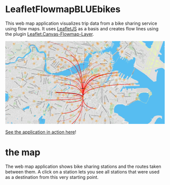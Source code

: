 # LeafletFlowmapBLUEbikes

This web map application visualizes trip data from a bike sharing service using flow maps.
It uses [LeafletJS](https://leafletjs.com/) as a basis and creates flow lines using the plugin [Leaflet.Canvas-Flowmap-Layer](https://github.com/jwasilgeo/Leaflet.Canvas-Flowmap-Layer).

![](title_image.png)

[See the application in action here](https://nelsonschaefer.github.io/LeafletFlowmapBLUEbikes/)!

# the map
The web map application shows bike sharing stations and the routes taken between them. A click on a station lets you see all stations that were used as a destination from this very starting point.


